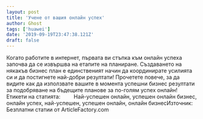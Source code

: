 ```yaml
---
layout: post
title: 'Учене от вашия онлайн успех'
author: Ghost
tags: ['huawei']
date: '2019-09-19T23:47:38.121Z'
draft: false
---
```


Когато работите в интернет, първата ви стъпка към онлайн успеха започва да се извършва на етапите на планиране. Създаването на някакъв бизнес план е единственият начин да координирате усилията си и да постигнете най-добри резултати! Прочетете повече, за да видите как да използвате вашите в момента успешни бизнес резултати за подобряване на бъдещите планове за по-голям успех онлайн!     Етикети на статията:         Най-успешен онлайн, успешен онлайн бизнес, онлайн успех, най-успешен, успешен онлайн, онлайн бизнесИзточник: Безплатни статии от ArticleFactory.com
